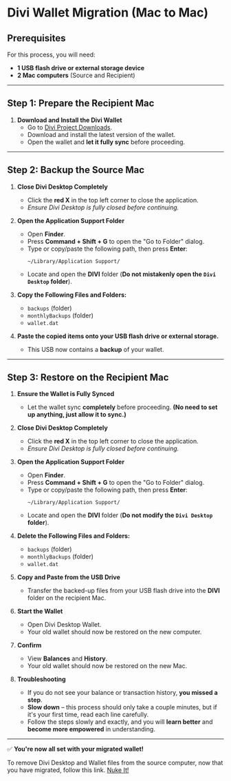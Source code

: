 # **Divi Wallet Migration (Mac to Mac)**

## **Prerequisites**
For this process, you will need:
- **1 USB flash drive or external storage device**
- **2 Mac computers** (Source and Recipient)

---

## **Step 1: Prepare the Recipient Mac**
1. **Download and Install the Divi Wallet**
   - Go to [Divi Project Downloads](https://diviproject.org/downloads).
   - Download and install the latest version of the wallet.
   - Open the wallet and **let it fully sync** before proceeding.

---

## **Step 2: Backup the Source Mac**
1. **Close Divi Desktop Completely**
   - Click the **red X** in the top left corner to close the application.
   - *Ensure Divi Desktop is fully closed before continuing.*

2. **Open the Application Support Folder**
   - Open **Finder**.
   - Press **Command + Shift + G** to open the "Go to Folder" dialog.
   - Type or copy/paste the following path, then press **Enter**:
     ```
     ~/Library/Application Support/
     ```
   - Locate and open the **DIVI** folder (**Do not mistakenly open the `Divi Desktop` folder**).

3. **Copy the Following Files and Folders:**
   - `backups` (folder)
   - `monthlyBackups` (folder)
   - `wallet.dat`

4. **Paste the copied items onto your USB flash drive or external storage.**
   - This USB now contains a **backup** of your wallet.

---

## **Step 3: Restore on the Recipient Mac**
1. **Ensure the Wallet is Fully Synced**
   - Let the wallet sync **completely** before proceeding. **(No need to set up anything, just allow it to sync.)**

2. **Close Divi Desktop Completely**
   - Click the **red X** in the top left corner to close the application.
   - *Ensure Divi Desktop is fully closed before continuing.*

3. **Open the Application Support Folder**
   - Open **Finder**.
   - Press **Command + Shift + G** to open the "Go to Folder" dialog.
   - Type or copy/paste the following path, then press **Enter**:
     ```
     ~/Library/Application Support/
     ```
   - Locate and open the **DIVI** folder (**Do not modify the `Divi Desktop` folder**).

4. **Delete the Following Files and Folders:**
   - `backups` (folder)
   - `monthlyBackups` (folder)
   - `wallet.dat`

5. **Copy and Paste from the USB Drive**
   - Transfer the backed-up files from your USB flash drive into the **DIVI** folder on the recipient Mac.

6. **Start the Wallet**
   - Open Divi Desktop Wallet.
   - Your old wallet should now be restored on the new computer.

7. **Confirm**
   - View **Balances** and **History**.
   - Your old wallet should now be restored on the new Mac.

8. **Troubleshooting**
   - If you do not see your balance or transaction history, **you missed a step**.
   - **Slow down** – this process should only take a couple minutes, but if it's your first time, read each line carefully.
   - Follow the steps slowly and exactly, and you will **learn better** and **become more empowered** in understanding.

---

✅ **You're now all set with your migrated wallet!**

To remove Divi Desktop and Wallet files from the source computer, now that you have migrated, follow this link.
[Nuke It!](https://github.com/7h3v01c3/tutorials/blob/main/nuke_it/divi/remove_divi_desktop.md)
